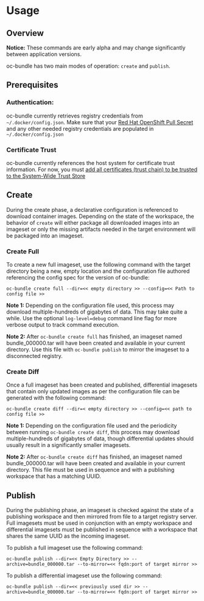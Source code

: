 # Usage

## Overview

**Notice:** These commands are early alpha and may change significantly between application versions. 

oc-bundle has two main modes of operation: `create` and `publish`. 

## Prerequisites

### Authentication: 
oc-bundle currently retrieves registry credentials from `~/.docker/config.json`. Make sure that your [Red Hat OpenShift Pull Secret](https://console.redhat.com/openshift/install/aws/installer-provisioned) and any other needed registry credentials are populated in `~/.docker/config.json`

### Certificate Trust

oc-bundle currently references the host system for certificate trust information. For now, you must [add all certificates (trust chain) to be trusted to the System-Wide Trust Store](https://access.redhat.com/documentation/en-us/red_hat_enterprise_linux/7/html/security_guide/sec-shared-system-certificates)


## Create  
During the create phase, a declarative configuration is referenced to download container images. Depending on the state of the workspace, the behavior of `create` will either package all downloaded images into an imageset or only the missing artifacts needed in the target environment will be packaged into an imageset. 

### Create Full
To create a new full imageset, use the following command with the target directory being a new, empty location and the configuration file authored referencing the config spec for the version of oc-bundle:

`oc-bundle create full --dir=<< empty directory >> --config=<< Path to config file >>`

**Note 1:** Depending on the configuration file used, this process may download multiple-hundreds of gigabytes of data. This may take quite a while. Use the optional `log-level=debug` command line flag for more verbose output to track command execution. 

**Note 2:** After `oc-bundle create full` has finished, an imageset named bundle_000000.tar will have been created and available in your current directory. Use this file with `oc-bundle publish` to mirror the imageset to a disconnected registry.

### Create Diff

Once a full imageset has been created and published, differential imagesets that contain only updated images as per the configuration file can be generated with the following command:

`oc-bundle create diff --dir=< empty directory >> --config=<< path to config file >>`

**Note 1:** Depending on the configuration file used and the periodicity between running `oc-bundle create diff`, this process may download multiple-hundreds of gigabytes of data, though differential updates should usually result in a significantly smaller imagesets.  

**Note 2:** After `oc-bundle create diff` has finished, an imageset named bundle_000000.tar will have been created and available in your current directory. This file must be used in sequence and with a publishing workspace that has a matching UUID.

## Publish

During the publishing phase, an imageset is checked against the state of a publishing workspace and then mirrored from file to a target registry server. Full imagesets must be used in conjunction with an empty workspace and differential imagesets must be published in sequence with a workspace that shares the same UUID as the incoming imageset.

To publish a full imageset use the following command:

`oc-bundle publish --dir=<< Empty Directory >> --archive=bundle_000000.tar --to-mirror=<< fqdn:port of target mirror >>`

To publish a differential imageset use the following command:

`oc-bundle publish --dir=<< previously used dir >> --archive=bundle_000000.tar --to-mirror=<< fqdn:port of target mirror >>`














